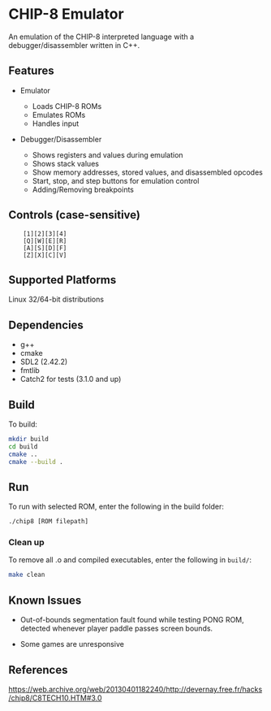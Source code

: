 # CHIP-8 Emulator

An emulation of the CHIP-8 interpreted language with a debugger/disassembler written in C++.

## Features

* Emulator
  * Loads CHIP-8 ROMs
  * Emulates ROMs
  * Handles input

* Debugger/Disassembler
  * Shows registers and values during emulation
  * Shows stack values
  * Show memory addresses, stored values, and disassembled opcodes
  * Start, stop, and step buttons for emulation control
  * Adding/Removing breakpoints

## Controls (case-sensitive)

```text
    [1][2][3][4]
    [Q][W][E][R]
    [A][S][D][F]
    [Z][X][C][V]
```

## Supported Platforms

 Linux 32/64-bit distributions
  
## Dependencies

* g++
* cmake
* SDL2 (2.42.2)
* fmtlib
* Catch2 for tests (3.1.0 and up)

## Build

To build:

```bash
mkdir build
cd build
cmake ..
cmake --build .
```

## Run

To run with selected ROM, enter the following in the build folder:

```bash
./chip8 [ROM filepath]
```

### Clean up

To remove all .o and compiled executables, enter the following in ```build/```:

```bash
make clean
```

## Known Issues

* Out-of-bounds segmentation fault found while testing PONG ROM, detected whenever player paddle passes screen bounds.

* Some games are unresponsive

## References

 <https://web.archive.org/web/20130401182240/http://devernay.free.fr/hacks/chip8/C8TECH10.HTM#3.0>
